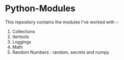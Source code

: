 # Python-Modules
This repository contains the modules I've worked with :-

1. Collections
2. Itertools
3. Loggings
4. Math
5. Random Numbers : random, secrets and numpy
